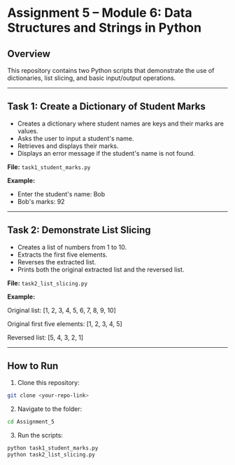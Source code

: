 # Assignment 5 – Module 6: Data Structures and Strings in Python

## Overview
This repository contains two Python scripts that demonstrate the use of dictionaries, list slicing, and basic input/output operations.

---

## **Task 1: Create a Dictionary of Student Marks**
- Creates a dictionary where student names are keys and their marks are values.
- Asks the user to input a student's name.
- Retrieves and displays their marks.
- Displays an error message if the student's name is not found.

**File:** `task1_student_marks.py`

**Example:**

- Enter the student's name: Bob
- Bob's marks: 92
---

## **Task 2: Demonstrate List Slicing**
- Creates a list of numbers from 1 to 10.
- Extracts the first five elements.
- Reverses the extracted list.
- Prints both the original extracted list and the reversed list.

**File:** `task2_list_slicing.py`

**Example:** 

Original list: [1, 2, 3, 4, 5, 6, 7, 8, 9, 10]

Original first five elements: [1, 2, 3, 4, 5]

Reversed list: [5, 4, 3, 2, 1]

---

## **How to Run**
1. Clone this repository:
```bash
git clone <your-repo-link>
```
2. Navigate to the folder:
```bash
cd Assignment_5
```
3. Run the scripts:
```bash
python task1_student_marks.py
python task2_list_slicing.py
```
   
